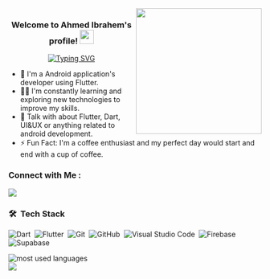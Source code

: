 
<img width="250" align="right" src="https://c.tenor.com/_DOBjnGspYAAAAAM/code-coding.gif">

<h3 align="center">
  Welcome to Ahmed Ibrahem's profile!
  <img src="https://media.giphy.com/media/hvRJCLFzcasrR4ia7z/giphy.gif" width="28">
</h3>

<!-- Typing SVG by DenverCoder1 - https://github.com/DenverCoder1/readme-typing-svg -->
<p align="center">
<a href="https://git.io/typing-svg"><img src="https://readme-typing-svg.demolab.com?font=Fira+Code&pause=1000&color=E66082&center=true&width=435&lines=Always+learning+new+things+;Flutter+Developer" alt="Typing SVG" /></a>
</p> 

- 🏢 I'm a Android application's developer using Flutter.
- 👨‍💻 I'm constantly learning and exploring new technologies to improve my skills.
- 💬 Talk with about Flutter, Dart, UI&UX or anything related to android development.
- ⚡ Fun Fact: I'm a coffee enthusiast and my perfect day would start and end with a cup of coffee.


### Connect with Me :

<a href="https://linkedin.com/in/dev-ahmed-ibrahem" target="_blank"><img src="https://img.shields.io/badge/-Ahmed%20Ibrahem-0077B5?style=for-the-badge&logo=Linkedin&logoColor=white"/></a>


### 🛠 &nbsp;Tech Stack
![Dart](https://img.shields.io/badge/-Dart-05122A?style=flat&logo=dart)&nbsp;
![Flutter](https://img.shields.io/badge/-Flutter-05122A?style=flat&logo=flutter&logoColor=563D7C)&nbsp;
![Git](https://img.shields.io/badge/-Git-05122A?style=flat&logo=git)&nbsp;
![GitHub](https://img.shields.io/badge/-GitHub-05122A?style=flat&logo=github)&nbsp;
![Visual Studio Code](https://img.shields.io/badge/-Visual%20Studio%20Code-05122A?style=flat&logo=visual-studio-code&logoColor=007ACC)&nbsp;
![Firebase](https://img.shields.io/badge/-firebase-05122A?style=flat&logo=firebase&logoColor=007ACC)&nbsp;
![Supabase](https://img.shields.io/badge/-supabase-05122A?style=flat&logo=supabase&logoColor=007ACC)&nbsp;





<img align="left" src="https://github-readme-stats.vercel.app/api/top-langs?username=DevAhmedIbrahem&show_icons=true&locale=en&layout=compact&theme=radical" alt="most used languages" />
<br>
<a href="https://komarev.com/ghpvc/?username=DevAhmedIbrahem&style=for-the-badge">
    <img src="https://komarev.com/ghpvc/?username=DevAhmedIbrahem&style=for-the-badge">
</a>
